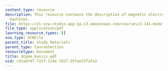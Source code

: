 ```yaml
---
content_type: resource
description: This resource contains the description of magnetic electro-mechanical
  machines.
file: https://ol-ocw-studio-app-qa.s3.amazonaws.com/courses/2-141-modeling-and-simulation-of-dynamic-systems-fall-2006/c91a0747722f114e7d2725fae73fafa3_dcpmm_basics.pdf
file_type: application/pdf
learning_resource_types: []
ocw_type: OCWFile
parent_title: Study Materials
parent_type: CourseSection
resourcetype: Document
title: dcpmm_basics.pdf
uid: c91a0747-722f-114e-7d27-25fae73fafa3
---
```

